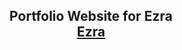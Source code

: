 <h2 align="center">
  Portfolio Website for Ezra<br/>
  <a href="https://ezdev21.netlify.app/" target="_blank">Ezra</a>
</h2>